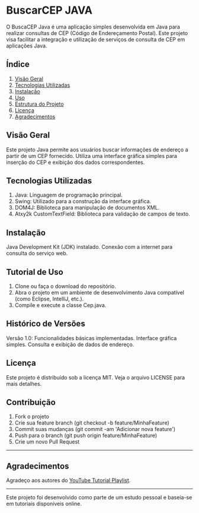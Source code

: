 # BuscarCEP JAVA

O BuscaCEP Java é uma aplicação simples desenvolvida em Java para realizar consultas de CEP (Código de Endereçamento Postal). Este projeto visa facilitar a integração e utilização de serviços de consulta de CEP em aplicações Java.

## Índice

1. [Visão Geral](#visão-geral)
2. [Tecnologias Utilizadas](#tecnologias-utilizadas)
3. [Instalação](#instalação)
4. [Uso](#Tutorial-de-Uso)
5. [Estrutura do Projeto](#estrutura-do-projeto)
6. [Licença](#licença)
7. [Agradecimentos](#agradecimentos)

## Visão Geral

Este projeto Java permite aos usuários buscar informações de endereço a partir de um CEP fornecido. Utiliza uma interface gráfica simples para inserção do CEP e exibição dos dados correspondentes.

## Tecnologias Utilizadas

1. Java: Linguagem de programação principal.
2. Swing: Utilizado para a construção da interface gráfica.
3. DOM4J: Biblioteca para manipulação de documentos XML.
4. Atxy2k CustomTextField: Biblioteca para validação de campos de texto.

## Instalação

Java Development Kit (JDK) instalado.
Conexão com a internet para consulta do serviço web.

## Tutorial de Uso

1. Clone ou faça o download do repositório.
2. Abra o projeto em um ambiente de desenvolvimento Java compatível (como Eclipse, IntelliJ, etc.).
3. Compile e execute a classe Cep.java.

## Histórico de Versões

Versão 1.0:
Funcionalidades básicas implementadas.
Interface gráfica simples.
Consulta e exibição de dados de endereço.

## Licença

Este projeto é distribuído sob a licença MIT. Veja o arquivo LICENSE para mais detalhes.

## Contribuição

1. Fork o projeto
2. Crie sua feature branch (git checkout -b feature/MinhaFeature)
3. Commit suas mudanças (git commit -am 'Adicionar nova feature')
4. Push para o branch (git push origin feature/MinhaFeature)
5. Crie um novo Pull Request

---

## Agradecimentos
Agradeço aos autores do [YouTube Tutorial Playlist](https://www.youtube.com/playlist?list=PLbEOwbQR9lqxVuDWNIrG57_JGcbIL3FWP).

---
Este projeto foi desenvolvido como parte de um estudo pessoal e baseia-se em tutoriais disponíveis online.
